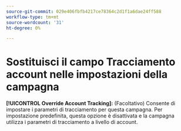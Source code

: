 ```yaml
---
source-git-commit: 029e406fbfb4217ce78364c2d1f1a6dae24ff588
workflow-type: tm+mt
source-wordcount: '31'
ht-degree: 0%

---
```

# Sostituisci il campo Tracciamento account nelle impostazioni della campagna

**[!UICONTROL Override Account Tracking]:** (Facoltativo) Consente di impostare i parametri di tracciamento per questa campagna. Per impostazione predefinita, questa opzione è disattivata e la campagna utilizza i parametri di tracciamento a livello di account.
